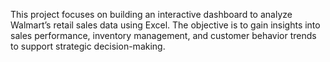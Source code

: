 This project focuses on building an interactive dashboard to analyze Walmart’s retail sales data using Excel. The objective is to gain insights into sales performance, inventory management, and customer behavior trends to support strategic decision-making.
